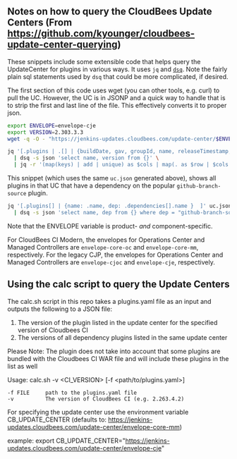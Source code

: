 ## Notes on how to query the CloudBees Update Centers (From https://github.com/kyounger/cloudbees-update-center-querying)

These snippets include some extensible code that helps query the UpdateCenter for plugins in various ways. It uses `jq` and [`dsq`](https://github.com/multiprocessio/dsq). Note the fairly plain sql statements used by `dsq` that could be more complicated, if desired.

The first section of this code uses wget (you can other tools, e.g. curl) to pull the UC. However, the UC is in JSONP and a quick way to handle that is to strip the first and last line of the file. This effectively converts it to proper json.

``` sh
export ENVELOPE=envelope-cje
export VERSION=2.303.3.3
wget -q -O - "https://jenkins-updates.cloudbees.com/update-center/$ENVELOPE/update-center.json?version=$VERSION" | sed '1d' | sed '$d' > uc.json

jq '[.plugins | .[] | {buildDate, gav, groupId, name, releaseTimestamp, requiredCore, sha1, title, url, version}]' uc.json \
  | dsq -s json 'select name, version from {}' \
  | jq -r '(map(keys) | add | unique) as $cols | map(. as $row | $cols | map($row[.])) as $rows | $cols, $rows[] | @csv'
```

This snippet (which uses the same `uc.json` generated above), shows all plugins in that UC that have a dependency on the popular `github-branch-source` plugin.

``` sh
jq '[.plugins[] | {name: .name, dep: .dependencies[].name }  ]' uc.json \
  | dsq -s json 'select name, dep from {} where dep = "github-branch-source"'
```

Note that the ENVELOPE variable is product- _and_ component-specific.

For CloudBees CI Modern, the envelopes for Operations Center and Managed Controllers are `envelope-core-oc` and `envelope-core-mm`, respectively.
For the legacy CJP, the envelopes for Operations Center and Managed Controllers are `envelope-cjoc` and `envelope-cje`, respectively.

## Using the calc script to query the Update Centers

The calc.sh script in this repo takes a plugins.yaml file as an input and outputs the following to a JSON file:

1. The version of the plugin listed in the update center for the specified version of Cloudbees CI
2. The versions of all dependency plugins listed in the same update center

Please Note: The plugin does not take into account that some plugins are bundled with the Cloudbees CI WAR file and will include these plugins in the list as well

Usage: calc.sh -v <CI_VERSION> [-f <path/to/plugins.yaml>]

    -f FILE     path to the plugins.yaml file
    -v          The version of CloudBees CI (e.g. 2.263.4.2)

For specifying the update center use the environment variable CB_UPDATE_CENTER (defaults to: https://jenkins-updates.cloudbees.com/update-center/envelope-core-mm)

example:
export CB_UPDATE_CENTER="https://jenkins-updates.cloudbees.com/update-center/envelope-cje"
